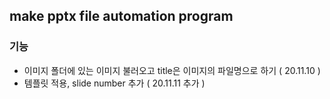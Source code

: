## make pptx file automation program
### 기능
- 이미지 폴더에 있는 이미지 불러오고 title은 이미지의 파일명으로 하기 ( 20.11.10 )
- 템플릿 적용, slide number 추가 ( 20.11.11 추가 )
